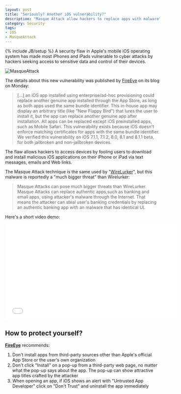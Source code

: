 ```yaml
---
layout: post
title: "Seriously? Another iOS vulnerability?"
description: "Masque Attack allow hackers to replace apps with malware"
category: Security
tags: 
- iOS
- MasqueAttack
---
```

{% include JB/setup %}
A security flaw in Apple's mobile iOS operating system has made most iPhones and iPads vulnerable to cyber attacks by hackers seeking access to sensitive data and control of their devices.

![MasqueAttack](http://hothardware.com/newsimages/Item31604/Untrusted.jpg)

<!-- more -->

The details about this new vulnerability was published by [FireEye](http://www.fireeye.com/blog/technical/cyber-exploits/2014/11/masque-attack-all-your-ios-apps-belong-to-us.html) on its blog on Monday:

> [...] an iOS app installed using enterprise/ad-hoc provisioning could replace another genuine app installed through the App Store, as long as both apps used the same bundle identifier. This in-house app may display an arbitrary title (like "New Flappy Bird") that lures the user to install it, but the app can replace another genuine app after installation. All apps can be replaced except iOS preinstalled apps, such as Mobile Safari. This vulnerability exists because iOS doesn't enforce matching certificates for apps with the same bundle identifier. We verified this vulnerability on iOS 7.1.1, 7.1.2, 8.0, 8.1 and 8.1.1 beta, for both jailbroken and non-jailbroken devices.

The flaw allows hackers to access devices by fooling users to download and install malicious iOS applications on their iPhone or iPad via text messages, emails and Web links.

The Masque Attack technique is the same used by "[WireLurker](http://oldsite.andreafortuna.org/tags.html#WireLurker-ref)", but this malware is reportedly a "much bigger threat" than Wirelurker:

>Masque Attacks can pose much bigger threats than WireLurker. Masque Attacks can replace authentic apps,such as banking and email apps, using attacker's malware through the Internet. That means the attacker can steal user's banking credentials by replacing an authentic banking app with an malware that has identical UI.

Here's a short video demo:

<iframe width="560" height="315" src="//www.youtube.com/embed/3VEQ-bJUhPw" frameborder="0" allowfullscreen></iframe>


How to protect yourself?
---
**[FireEye](http://www.fireeye.com/blog/technical/cyber-exploits/2014/11/masque-attack-all-your-ios-apps-belong-to-us.html)** recommends:

1. Don't install apps from third-party sources other than Apple's official App Store or the user's own organization
2. Don't click "Install" on a pop-up from a third-party web page, no matter what the pop-up says about the app. The pop-up can show attractive app titles crafted by the attacker
3. When opening an app, if iOS shows an alert with "Untrusted App Developer" click on "Don't Trust" and uninstall the app immediately